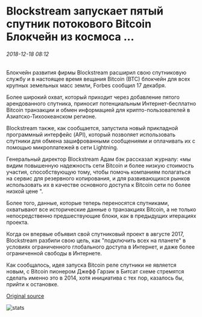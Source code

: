 # Blockstream запускает пятый спутник потокового Bitcoin Блокчейн из космоса ...

###### 2018-12-18 08:12

Блокчейн развития фирмы Blockstream расширил свою спутниковую службу и в настоящее время вещания Bitcoin (BTC) блокчейн для всех крупных земельных масс земли, Forbes сообщил 17 декабря.

Более широкий охват, который приходит через добавление пятого арендованного спутника, приносит потенциальным Интернет-бесплатно Bitcoin транзакции и обмен информацией для крипто-пользователей в Азиатско-Тихоокеанском регионе.

Blockstream также, как сообщается, запустила новый прикладной программный интерфейс (API), который позволяет использовать спутники для обмена зашифрованными сообщениями и оплачивать их с помощью микроплатежей в сети Lightning.

Генеральный директор Blockstream Адам бэк рассказал журналу: «мы видим повышенную надежность сети Bitcoin и более низкую стоимость участия, способствующую тому, чтобы помочь компаниям полагаться на сервис для резервного копирования, и для развивающихся рынков использовать их в качестве основного доступа к Bitcoin сети по более низкой цене ".

Более того, данные, которые теперь переносятся спутниками, охватывают все исторические данные о транзакциях Bitcoin, а не только непосредственно предшествующие блоки, как в предыдущих итерациях проекта.

Когда он впервые объявил свой спутниковый проект в августе 2017, Blockstream разбили свою цель, как "подключить всех на планете" в условиях ограниченного глобального доступа в Интернет, и даже более ограниченной свободы в Интернете.

Как сообщалось, идея запуска Bitcoin реле спутники не является новым, с Bitcoin пионером Джефф Гарзик в Битсат схеме стремятся сделать именно это в 2014, хотя инициатива с тех пор, казалось бы, прийти к остановке.

[Original source](https://cointelegraph.com/news/blockstream-launches-5th-satellite-streaming-bitcoin-blockchain-from-space)

![stats](https://c.statcounter.com/11760860/0/a89fa40b/1/ "stats")